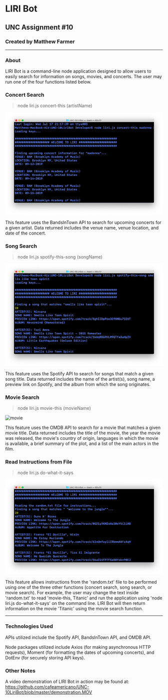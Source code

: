 # LIRI Bot
## UNC Assignment #10

### Created by Matthew Farmer
__________________________________________________________________________________

### About
LIRI Bot is a command-line node application designed to allow users to easily search for information on songs, movies, and concerts. The user may run one of the four functions listed below.

### Concert Search
> node liri.js concert-this (artistName)

![concert](./Screenshots/concert.png)

This feature uses the BandsInTown API to search for upcoming concerts for a given artist. Data returned includes the venue name, venue location, and date of the concert.

### Song Search
> node liri.js spotify-this-song (songName)

![song](/Screenshots/song.png)

This feature uses the Spotify API to search for songs that match a given song title. Data returned includes the name of the artist(s), song name, a preview link on Spotify, and the album from which the song originates.

### Movie Search
> node liri.js movie-this (movieName)

![movie](//Screenshots/movie.png)

This feature uses the OMDB API to search for a movie that matches a given movie title. Data returned includes the title of the movie, the year the movie was released, the movie's country of origin, languages in which the movie is available, a brief summary of the plot, and a list of the main actors in the film.

### Read Instructions from File
>node liri.js do-what-it-says

![do-what-it-says](./Screenshots/dowhatitsays.png)

This feature allows instructions from the 'random.txt' file to be performed using one of the three other functions (concert search, song search, or movie search). For example, the user may change the text inside 'random.txt' to read 'movie-this, Titanic' and run the application using 'node liri.js do-what-it-says' on the command line. LIRI Bot will then return information on the movie 'Titanic' using the movie search function.

__________________________________________________________________________________

### Technologies Used

APIs utilized include the Spotify API, BandsInTown API, and OMDB API.

Node packages utilized include Axios (for making asynchronous HTTP requests), Moment (for formatting the dates of upcoming concerts), and DotEnv (for securely storing API keys).

### Other Notes

A video demonstration of LIRI Bot in action may be found at:
https://github.com/cafeamericano/UNC-10LiriBot/blob/master/demonstration.MOV
